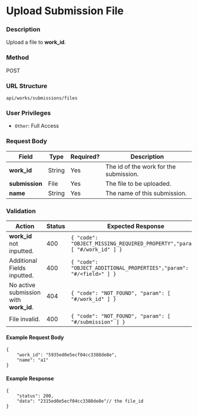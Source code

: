 Upload Submission File
===
### Description
Upload a file to **work_id**.

### Method
POST

### URL Structure
`api/works/submissions/files`

### User Privileges
* `Other`: Full Access

### Request Body
| Field          | Type   | Required? | Description                            |
|----------------|--------|-----------|----------------------------------------|
| **work_id**    | String | Yes       | The id of the work for the submission. |
| **submission** | File   | Yes       | The file to be uploaded.               |
| **name**       | String | Yes       | The name of this submission.           |

### Validation
| Action                                            | Status | Expected Response                                                               |
|---------------------------------------------------|--------|--------------------------------------------------------------------------------|
| **work_id** not inputted.                         | 400    | `{ "code": "OBJECT_MISSING_REQUIRED_PROPERTY","param": [ "#/work_id" ] }` |
| Additional Fields inputted.                       | 400    | `{ "code": "OBJECT_ADDITIONAL_PROPERTIES","param": [ "#/<field>" ] }`           |
| No active submission with **work_id**.            | 404    | `{ "code": "NOT_FOUND", "param": [ "#/work_id" ] }`                       |
| File invalid.                                     | 400    | `{ "code": "NOT_FOUND", "param": [ "#/submission" ] }`                        |

#### Example Request Body
```
{
    "work_id": "5935ed0e5ecf04cc3388de8e",
    "name": "a1"
}
```
#### Example Response
```
{
    "status": 200,
    "data": "2315ed0e5ecf04cc3388de8e"// the file_id
}
```
